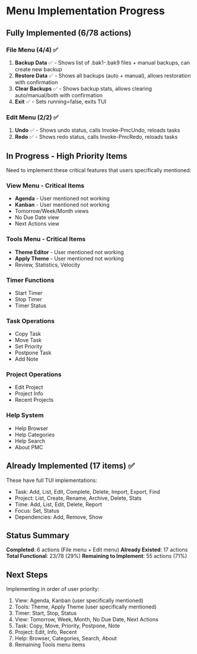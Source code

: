 # Menu Implementation Progress

## Fully Implemented (6/78 actions)

### File Menu (4/4) ✅
1. **Backup Data** ✅ - Shows list of .bak1-.bak9 files + manual backups, can create new backup
2. **Restore Data** ✅ - Shows all backups (auto + manual), allows restoration with confirmation
3. **Clear Backups** ✅ - Shows backup stats, allows clearing auto/manual/both with confirmation
4. **Exit** ✅ - Sets running=false, exits TUI

### Edit Menu (2/2) ✅
1. **Undo** ✅ - Shows undo status, calls Invoke-PmcUndo, reloads tasks
2. **Redo** ✅ - Shows redo status, calls Invoke-PmcRedo, reloads tasks

## In Progress - High Priority Items

Need to implement these critical features that users specifically mentioned:

### View Menu - Critical Items
- **Agenda** - User mentioned not working
- **Kanban** - User mentioned not working
- Tomorrow/Week/Month views
- No Due Date view
- Next Actions view

### Tools Menu - Critical Items
- **Theme Editor** - User mentioned not working
- **Apply Theme** - User mentioned not working
- Review, Statistics, Velocity

### Timer Functions
- Start Timer
- Stop Timer
- Timer Status

### Task Operations
- Copy Task
- Move Task
- Set Priority
- Postpone Task
- Add Note

### Project Operations
- Edit Project
- Project Info
- Recent Projects

### Help System
- Help Browser
- Help Categories
- Help Search
- About PMC

## Already Implemented (17 items) ✅
These have full TUI implementations:
- Task: Add, List, Edit, Complete, Delete, Import, Export, Find
- Project: List, Create, Rename, Archive, Delete, Stats
- Time: Add, List, Edit, Delete, Report
- Focus: Set, Status
- Dependencies: Add, Remove, Show

## Status Summary

**Completed**: 6 actions (File menu + Edit menu)
**Already Existed**: 17 actions
**Total Functional**: 23/78 (29%)
**Remaining to Implement**: 55 actions (71%)

## Next Steps

Implementing in order of user priority:
1. View: Agenda, Kanban (user specifically mentioned)
2. Tools: Theme, Apply Theme (user specifically mentioned)
3. Timer: Start, Stop, Status
4. View: Tomorrow, Week, Month, No Due Date, Next Actions
5. Task: Copy, Move, Priority, Postpone, Note
6. Project: Edit, Info, Recent
7. Help: Browser, Categories, Search, About
8. Remaining Tools menu items

